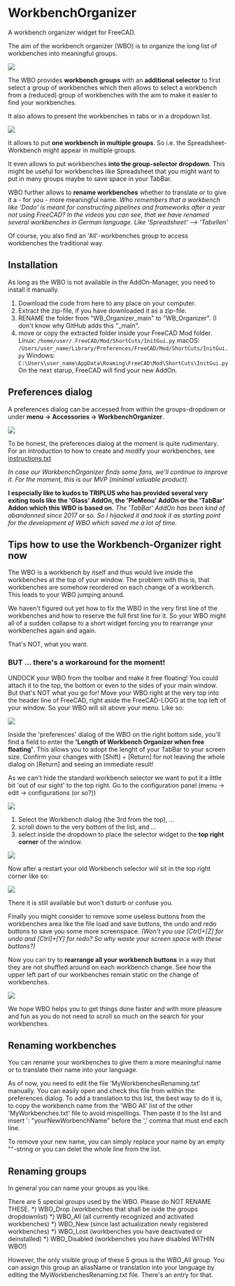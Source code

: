 # WorkbenchOrganizer
A workbench organizer widget for FreeCAD.

The aim of the workbench organizer (WBO) is to organize the long list of workbenches into meaningful groups.

![](./Resources/videos/WBO_dropdown.gif)

The WBO provides **workbench groups** with an **additional selector** to first select a group of workbenches which then allows to select a workbench from a (reduced) group of workbenches with the aim to make it easier to find your workbenches.

It also allows to present the workbenches in tabs or in a dropdown list.

![](./Resources/videos/WBO_tabs.gif)

It allows to put **one workbench in multiple groups**. So i.e. the Spreadsheet-Workbench might appear in multiple groups.

It even allows to put workbenches **into the group-selector dropdown**. This might be useful for workbenches like Spreadsheet that you might want to put in many groups maybe to save space in your TabBar.

WBO further allows to **rename workbenches** whether to translate or to give it a - for you - more meaningful name. *Who remembers that a workbench like 'Dodo' is meant for constructing pipelines and frameworks after a year not using FreeCAD? In the videos you can see, that we have renamed several workbenches in German language. Like 'Spreadsheet' --> 'Tabellen'*

Of course, you also find an 'All'-workbenches group to access workbenches the traditional way.

## Installation
As long as the WBO is not available in the AddOn-Manager, you need to install it manually.
1. Download the code from here to any place on your computer.
2. Extract the zip-file, if you have downloaded it as a zip-file.
3. RENAME the folder from "WB_Organizer_main" to "WB_Organizer". (I don't know why GitHub adds this "_main".
4. move or copy the extracted folder inside your FreeCAD Mod folder.
Linux:   `/home/user/.FreeCAD/Mod/ShortCuts/InitGui.py`
macOS:   `/Users/user_name/Library/Preferences/FreeCAD/Mod/ShortCuts/InitGui.py`
Windows: `C:\Users\user_name\AppData\Roaming\FreeCAD\Mod\ShortCuts\InitGui.py`
On the next starup, FreeCAD will find your new AddOn.

## Preferences dialog
A preferences dialog can be accessed from within the groups-dropdown or under __menu -> Accessories -> WorkbenchOrganizer__.

![](./Resources/images/WBO_preferences.png)

To be honest, the preferences dialog at the moment is quite rudimentary.
For an introduction to how to create and modify your workbenches, see [instructions.txt](./Resources/Instructions.txt)

_In case our WorkbenchOrganizer finds some fans, we'll continue to improve it. For the moment, this is our MVP (minimal valuable product)._

**I especially like to kudos to TRIPLUS who has provided several very exiting tools like the 'Glass' AddOn, the 'PieMenu' AddOn or the 'TabBar' Addon which this WBO is based on.** *The 'TabBar' AddOn has been kind of abandonned since 2017 or so. So I hijacked it and took it as starting point for the development of WBO which saved me a lot of time.*


## Tips how to use the Workbench-Organizer right now
The WBO is a workbench by itself and thus would live inside the workbenches at the top of your window.
The problem with this is, that workbenches are somehow reordered on each change of a workbench. This leads to your WBO jumping around.

We haven't figured out yet how to fix the WBO in the very first line of the workbenches and how to reserve the full first line for it.
So your WBO might all of a sudden collapse to a short widget forcing you to rearrange your workbenches again and again.

That's NOT, what you want.

### BUT ... there's a workaround for the moment!
UNDOCK your WBO from the toolbar and make it free floating! You could attach it to the top, the bottom or even to the sides of your main window. But that's NOT what you go for! 
Move your WBO right at the very top into the header line of FreeCAD, right aside the FreeCAD-LOGO at the top left of your window. So your WBO will sit above your menu.
Like so:

![](./Resources/images/WBO_top.png)

Inside the 'preferences' dialog of the WBO on the right bottom side, you'll find a field to enter the **'Length of Workbench Organizer when free floating'**. This allows you to adopt the lenght of your TabBar to your screen size. 
Confirm your changes with [Shift] + [Return] for not leaving the whole dialog on [Return] and seeing an immediate result! 

As we can't hide the standard workbench selector we want to put it a little bit 'out of our sight' to the top right.
Go to the configuration panel (menu -> edit -> configurations (or so?))

![](./Resources/images/WBO_to_config.png)

1. Select the Workbench dialog (the 3rd from the top), ...
2. scroll down to the very bottom of the list, and ...
3. select inside the dropdown to place the selector widget to the **top right corner** of the window.

![](./Resources/images/WBO_config.png)

Now after a restart your old Workbench selector will sit in the top right corner like so:

![](./Resources/images/WBO_Start.png)

There it is still available but won't disturb or confuse you.

Finally you might consider to remove some useless buttons from the workbenches area like the file load and save buttons, the undo and redo buttons to save you some more screenspace. *(Won't you use [Ctrl]+[Z] for undo and [Ctrl]+[Y] for redo? So why waste your screen space with these buttons?)*

Now you can try to **rearrange all your workbench buttons** in a way that they are not shuffled around on each workbench change. See how the upper left part of our workbenches remain static on the change of workbenches.

![](./Resources/videos/WBO_in_action.gif)


We hope WBO helps you to get things done faster and with more pleasure and fun as you do not need to scroll so much on the search for your workbenches.

## Renaming workbenches
You can rename your workbenches to give them a more meaningful name or to translate their name into your language.

As of now, you need to edit the file 'MyWorkbenchesRenaming.txt' manually.
You can easily open and check this file from within the preferences dialog.
To add a translation to this list, the best way to do it is, to copy the workbench name from the 'WBO All' list of the other 'MyWorkbenches.txt' file to avoid mispellings. Then paste it to the list and insert ': "yourNewWorbenchName" before the ',' comma that must end each line.

To remove your new name, you can simply replace your name by an empty ""-string or you can delet the whole line from the list.

## Renaming groups
In general you can name your groups as you like.

There are 5 special groups used by the WBO. Please do NOT RENAME THESE.
*) WBO_Drop     (workbenches that shall be iside the groups dropdownlist)
*) WBO_All      (all currently recognized and activated workbenches)
*) WBO_New      (since last actualization newly registered workbenches)
*) WBO_Lost     (workbenches you have deactivated or deinstalled)
*) WBO_Disabled (workbenches you have disabled WITHIN WBO!)

However, the only visible group of these 5 grous is the WBO_All group.
You can assign this group an aliasName or translation into your language by
editing the MyWorkbenchesRenaming.txt file. There's an entry for that.


